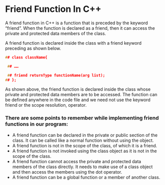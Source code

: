 # Friend Function In C++
 A friend function in C++ is a function that is preceded by the keyword “friend”. When the function is declared as a friend, then it can access the private and protected data members of the class.

A friend function is declared inside the class with a friend keyword preceding as shown below.
```c++
## class className{

 ## ……

 ## friend returnType functionName(arg list);
## };
```
As shown above, the friend function is declared inside the class whose private and protected data members are to be accessed. The function can be defined anywhere in the code file and we need not use the keyword friend or the scope resolution, operator.

### There are some points to remember while implementing friend functions in our program:

* A friend function can be declared in the private or public section of the class.
It can be called like a normal function without using the object.
* A friend function is not in the scope of the class, of which it is a friend.
* A friend function is not invoked using the class object as it is not in the scope of the class.
* A friend function cannot access the private and protected data members of the class directly. It needs to make use of a class object and then access the members using the dot operator.
* A friend function can be a global function or a member of another class.